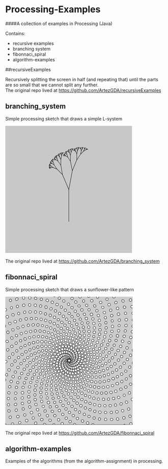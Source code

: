 # Processing-Examples
####A collection of examples in Processing (Java)

Contains:

- recursive examples
- branching system
- fibonnaci_spiral
- algorithm-examples

##recursiveExamples

Recursively splitting the screen in half (and repeating that) until the parts are so small that we cannot split any further.  
The original repo lived at https://github.com/ArtezGDA/recursiveExamples

## branching_system

Simple processing sketch that draws a simple L-system

![Branching system](branching_system.png)

The original repo lived at https://github.com/ArtezGDA/branching_system

## fibonnaci_spiral

Simple processing sketch that draws a sunflower-like pattern

![Phylotaxis Spiral](phylotaxis_spiral.png)

The original repo lived at https://github.com/ArtezGDA/fibonnaci_spiral

## algorithm-examples

Examples of the algorithms (from the algorithm-assignment) in processing.
